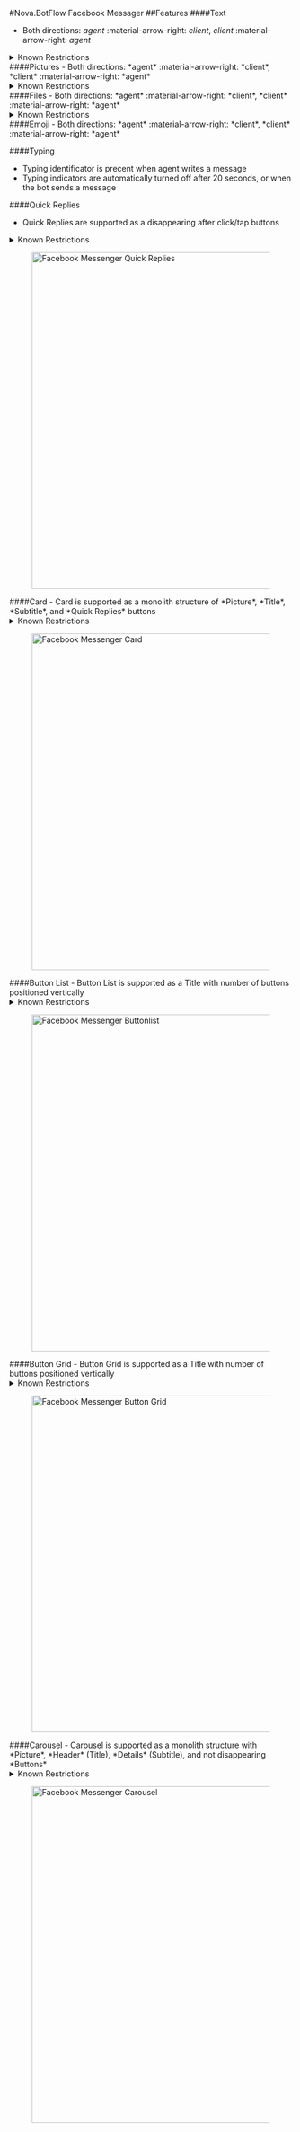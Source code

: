 #Nova.BotFlow Facebook Messager
##Features
####Text
- Both directions: *agent* :material-arrow-right: *client*, *client* :material-arrow-right: *agent*

<details><summary>Known Restrictions</summary>
<p>
```
• Text character limit: 640 UTF-8
```
</p>
</details>
####Pictures
- Both directions: *agent* :material-arrow-right: *client*, *client* :material-arrow-right: *agent*

<details><summary>Known Restrictions</summary>
<p>
```
• Picture size limit is: 1 GB (width 720px, 960px, or 2048 px)
• Picture formats: jpeg, png, gif		
• Description text: no
```
</p>
</details>
####Files
- Both directions: *agent* :material-arrow-right: *client*, *client* :material-arrow-right: *agent*

<details><summary>Known Restrictions</summary>
<p>
```
• File size limit is: 25 MB
• Video size limit is: 1 GB
• Video formats: any (mp4 and MOV are recommended)
```
</p>
</details>
####Emoji
- Both directions: *agent* :material-arrow-right: *client*, *client* :material-arrow-right: *agent*

####Typing
- Typing identificator is precent when agent writes a message
- Typing indicators are automatically turned off after 20 seconds, or when the bot sends a message

####Quick Replies
- Quick Replies are supported as a disappearing after click/tap buttons
<details><summary>Known Restrictions</summary>
<p>
```
• Type: Quick Replies
• Maximum content length is 20000 characters
• Maximum label (buttons text) length 23 characters in Web client and Mobile client
• Maximum label (buttons text) length 14 characters on Facebook website in widget 
• Maximum 13 buttons
• Context (Action Prompt) is required
```
</p>
</details>
<figure> <img src="/novadocs/components/botflow/examples/FacebookFlowQuickReplies.png" title="Facebook Messenger Quick Replies" width="600" height"500"> </a> </figure>
####Card
- Card is supported as a monolith structure of *Picture*, *Title*, *Subtitle*, and *Quick Replies* buttons
<details><summary>Known Restrictions</summary>
<p>
```
• Type: Generic Template
• Maximum Title length is 80 characters
• Maximum Subtitle length is 80 characters
• Maximum 3 buttons
• Maximum label (buttons text) length 23 characters in Web client and Mobile client
• Maximum label (buttons text) length 14 characters on Facebook website in widget
```
</p>
</details>
<figure> <img src="/novadocs/components/botflow/examples/FacebookFlowCard.png" title="Facebook Messenger Card" width="600" height"500"> </a> </figure>
####Button List
- Button List is supported as a Title with number of buttons positioned vertically 
<details><summary>Known Restrictions</summary>
<p>
```
• Type: Generic Template
• Maximum Title length is 80 characters
• Maximum 3 buttons
• Maximum label (buttons text) length 23 characters in Web client and Mobile client
• Maximum label (buttons text) length 14 characters on Facebook website in widget
• Context (Action Prompt) is required
```
</p>
</details>
<figure> <img src="/novadocs/components/botflow/examples/FacebookFlowButtonlist.png" title="Facebook Messenger Buttonlist" width="600" height"500"> </a> </figure>
####Button Grid
- Button Grid is supported as a Title with number of buttons positioned vertically 
<details><summary>Known Restrictions</summary>
<p>
```
• Type: Generic Template
• Maximum Title length is 80 characters
• Maximum 3 buttons
• Maximum label (buttons text) length 23 characters in Web client and Mobile client
• Maximum label (buttons text) length 14 characters on Facebook website in widget
• Context (Action Prompt) is required
```
</p>
</details>
<figure> <img src="/novadocs/components/botflow/examples/FacebookFlowButtongrid.png" title="Facebook Messenger Button Grid" width="600" height"500"> </a> </figure>
####Carousel
- Carousel is supported as a monolith structure with *Picture*, *Header* (Title), *Details* (Subtitle), and not disappearing *Buttons*
<details><summary>Known Restrictions</summary>
<p>
```
• Type: Generic Template
• Pictures in jpg, png and gif formats
• Maximum up to 10 carousel blocks (cards)
• Maximum Title length is 80 characters
• Maximum Subtitle length is 80 characters
• Maximum 3 buttons under every card
• Maximum label (buttons text) length 23 characters in Web client and Mobile client
• Maximum label (buttons text) length 14 characters on Facebook website in widget
• Context (Action Prompt) is required
```
</p>
</details>
<figure> <img src="/novadocs/components/botflow/examples/FacebookFlowCarousel.png" title="Facebook Messenger Carousel" width="600" height"500"> </a> </figure>